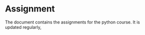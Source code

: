 # Assignment 

The document contains the assignments for the python course. 
It is updated regularly, 
